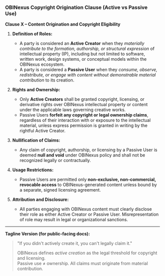 ### OBINexus Copyright Origination Clause (Active vs Passive Use)

**Clause X – Content Origination and Copyright Eligibility**

1. **Definition of Roles:**
   - A party is considered an **Active Creator** when they *materially contribute to the formation, authorship, or structural expression* of intellectual property (IP), including but not limited to software, written work, design systems, or conceptual models within the OBINexus ecosystem.
   - A party is considered a **Passive User** when they *consume, observe, redistribute, or engage with content without demonstrable material contribution* to its creation.

2. **Rights and Ownership:**
   - Only **Active Creators** shall be granted copyright, licensing, or derivative rights over OBINexus intellectual property or content under the applicable laws governing creative works.
   - Passive Users **forfeit any copyright or legal ownership claims**, regardless of their interaction with or exposure to the intellectual material, unless express permission is granted in writing by the rightful Active Creator.

3. **Nullification of Claims:**
   - Any claim of copyright, authorship, or licensing by a Passive User is deemed **null and void** under OBINexus policy and shall not be recognized legally or contractually.

4. **Usage Restrictions:**
   - Passive Users are permitted only **non-exclusive, non-commercial, revocable access** to OBINexus-generated content unless bound by a separate, signed licensing agreement.

5. **Attribution and Disclosure:**
   - All parties engaging with OBINexus content must clearly disclose their role as either Active Creator or Passive User. Misrepresentation of role may result in legal or organizational sanctions.

---

**Tagline Version (for public-facing docs):**
> "If you didn't actively create it, you can't legally claim it."
>
> OBINexus defines *active creation* as the legal threshold for copyright and licensing.  
> Passive use ≠ ownership. All claims must originate from material contribution.

